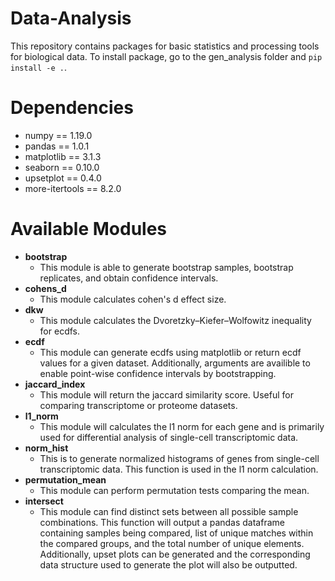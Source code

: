 # Data-Analysis
This repository contains packages for basic statistics and processing tools for biological data. 
To install package, go to the gen_analysis folder and `pip install -e .`.

# Dependencies
* numpy == 1.19.0
* pandas == 1.0.1
* matplotlib == 3.1.3
* seaborn == 0.10.0
* upsetplot == 0.4.0
* more-itertools == 8.2.0

# Available Modules 
- **bootstrap**
  * This module is able to generate bootstrap samples, bootstrap replicates, and obtain confidence intervals.
- **cohens_d**
  * This module calculates cohen's d effect size.
- **dkw**
  * This module calculates the Dvoretzky–Kiefer–Wolfowitz inequality for ecdfs.
- **ecdf**
  * This module can generate ecdfs using matplotlib or return ecdf values for a given dataset. Additionally, arguments are        availible to enable point-wise confidence intervals by bootstrapping.
- **jaccard_index**
  * This module will return the jaccard similarity score. Useful for comparing transcriptome or proteome datasets.
- **l1_norm**
  * This module will calculates the l1 norm for each gene and is primarily used for differential analysis of single-cell          transcriptomic data. 
- **norm_hist**
  * This is to generate normalized histograms of genes from single-cell transcriptomic data. This function is used in the l1      norm calculation.
- **permutation_mean**
  * This module can perform permutation tests comparing the mean. 
- **intersect**
  * This module can find distinct sets between all possible sample combinations. This function will output a pandas dataframe containing samples being compared, list of unique matches within the compared groups, and the total number of unique elements. Additionally, upset plots can be generated and the corresponding data structure used to generate the plot will also be outputted.
